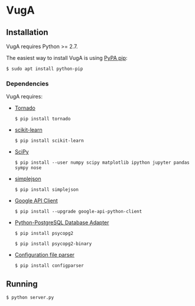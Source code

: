# VugA

## Installation

VugA requires Python >= 2.7.

The easiest way to install VugA is using [PyPA pip](https://pip.pypa.io/):

`$ sudo apt install python-pip`

### Dependencies

VugA requires:

* [Tornado](http://www.tornadoweb.org)

    `$ pip install tornado`

* [scikit-learn](http://scikit-learn.org)

    `$ pip install scikit-learn`

* [SciPy](https://www.scipy.org)

    `$ pip install --user numpy scipy matplotlib ipython jupyter pandas sympy nose`

* [simplejson](https://simplejson.readthedocs.io)

    `$ pip install simplejson`

* [Google API Client](https://developers.google.com/api-client-library/python/)

    `$ pip install --upgrade google-api-python-client`

* [Python-PostgreSQL Database Adapter](https://github.com/psycopg/psycopg2)

    `$ pip install psycopg2`

    `$ pip install psycopg2-binary`

* [Configuration file parser](https://docs.python.org/2/library/configparser.html)

    `$ pip install configparser`

## Running

`$ python server.py`
